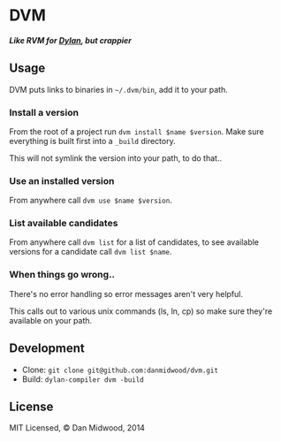 DVM
====

##### Like RVM for [Dylan](http://opendylan.org/), but crappier

## Usage

DVM puts links to binaries in `~/.dvm/bin`, add it to your path.

### Install a version

From the root of a project run `dvm install $name $version`. Make sure everything is built first into a `_build` directory.

This will not symlink the version into your path, to do that..

### Use an installed version

From anywhere call `dvm use $name $version`.

### List available candidates

From anywhere call `dvm list` for a list of candidates, to see available versions for a candidate call `dvm list $name`.

### When things go wrong..

There's no error handling so error messages aren't very helpful.

This calls out to various unix commands (ls, ln, cp) so make sure they're available on your path.

## Development

* Clone: `git clone git@github.com:danmidwood/dvm.git`
* Build: `dylan-compiler dvm -build`

## License

MIT Licensed, © Dan Midwood, 2014
